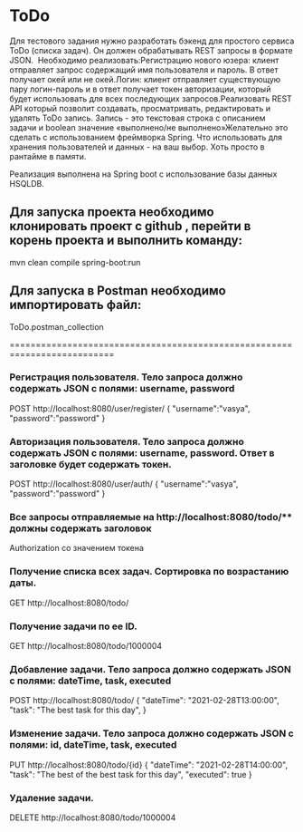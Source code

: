 # ToDo

Для тестового задания нужно разработать бэкенд для простого сервиса ToDo (списка задач). 
Он должен обрабатывать REST запросы в формате JSON. 
Необходимо реализовать:Регистрацию нового юзера: клиент отправляет запрос содержащий имя пользователя и пароль. 
В ответ получает окей или не окей.Логин: клиент отправляет существующую пару логин-пароль и в ответ получает токен авторизации, который будет использовать для всех последующих запросов.Реализовать REST API который позволит создавать, просматривать, редактировать и удалять ToDo запись. Запись - это текстовая строка с описанием задачи и boolean значение «выполнено/не выполнено»Желательно это сделать с использованием фреймворка Spring. 
Что использовать для хранения пользователей и данных - на ваш выбор. Хоть просто в рантайме в памяти.

Реализация выполнена на Spring boot с использование базы данных HSQLDB.

## Для запуска проекта необходимо клонировать проект с github , перейти в корень проекта и выполнить команду:
mvn clean compile spring-boot:run

## Для запуска в Postman необходимо импортировать файл: 
ToDo.postman_collection

==========================================================================

### Регистрация пользователя. Тело запроса должно содержать JSON с полями: username, password
POST http://localhost:8080/user/register/
{
"username":"vasya",
"password":"password"
}

### Авторизация пользователя. Тело запроса должно содержать JSON с полями: username, password. Ответ в заголовке будет содержать токен.
POST http://localhost:8080/user/auth/
{
"username":"vasya",
"password":"password"
}

### Все запросы отправляемые на http://localhost:8080/todo/** должны содержать заголовок
Authorization со значением токена

### Получение списка всех задач. Сортировка по возрастанию даты.
GET http://localhost:8080/todo/

### Получение задачи по ее ID.
GET http://localhost:8080/todo/1000004

### Добавление задачи. Тело запроса должно содержать JSON с полями: dateTime, task, executed
POST http://localhost:8080/todo/
{
"dateTime": "2021-02-28T13:00:00",
"task": "The best task for this day",
}

### Изменение задачи. Тело запроса должно содержать JSON с полями: id, dateTime, task, executed
PUT http://localhost:8080/todo/{id}
{
"dateTime": "2021-02-28T14:00:00",
"task": "The best of the best task for this day",
"executed": true
}

### Удаление задачи.
DELETE http://localhost:8080/todo/1000004



